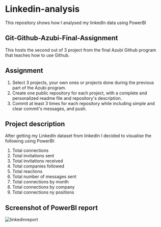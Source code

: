# Linkedin-analysis
This repository shows how I analysed my linkedIn data using PowerBI

## Git-Github-Azubi-Final-Assignment
This hosts the second out of 3 project from the final Azubi Github program that teaches how to use Github.

## Assignment
1. Select 3 projects, your own ones or projects done during the previous part of the Azubi program.
2. Create one public repository for each project, with a complete and personalized readme file and repository's description.
3. Commit at least 3 times for each repository while including simple and clear commit's messages, and push.

## Project description
After getting my LinkedIn dataset from linkedIn I decided to visualise the following using PowerBI:
1. Total connections
2. Total invitations sent
3. Total invitations received
4. Total companies followed
5. Total reactions
6. Total number of messages sent
7. Total connections by month
8. Total connections by company
9. Total connections ny positions

## Screenshot of PowerBI report
![linkedinreport](https://user-images.githubusercontent.com/103380162/222748010-1c2b243f-58ff-4489-b34c-899abce83caa.jpeg)
